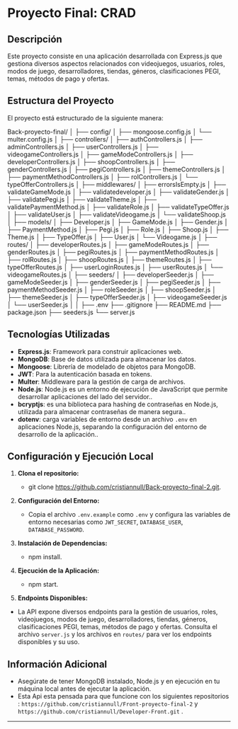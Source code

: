 # Proyecto Final: CRAD

## Descripción
Este proyecto consiste en una aplicación desarrollada con Express.js que gestiona diversos aspectos relacionados con videojuegos, usuarios, roles, modos de juego, desarrolladores, tiendas, géneros, clasificaciones PEGI, temas, métodos de pago y ofertas.

## Estructura del Proyecto

El proyecto está estructurado de la siguiente manera:

Back-proyecto-final/
│
├── config/
│ ├── mongoose.config.js
│ └── multer.config.js
│
├── controllers/
│ ├── authControllers.js
│ ├── adminControllers.js
│ ├── userControllers.js
│ ├── videogameControllers.js
│ ├── gameModeControllers.js
│ ├── developerControllers.js
│ ├── shoopControllers.js
│ ├── genderControllers.js
│ ├── pegiControllers.js
│ ├── themeControllers.js
│ ├── paymentMethodControllers.js
│ ├── rolControllers.js
│ └── typeOfferControllers.js
│
├── middlewares/
│ ├── errorsIsEmpty.js
│ ├── validateGameMode.js
│ ├── validatedeveloper.js
│ ├── validateGender.js
│ ├── validatePegi.js
│ ├── validateTheme.js
│ ├── validatePaymentMethod.js
│ ├── validateRole.js
│ ├── validateTypeOffer.js
│ ├── validateUser.js
│ ├── validateVideogame.js
│ └── validateShoop.js
│
├── models/
│ ├── Developer.js
│ ├── GameMode.js
│ ├── Gender.js
│ ├── PaymentMethod.js
│ ├── Pegi.js
│ ├── Role.js
│ ├── Shoop.js
│ ├── Theme.js
│ ├── TypeOffer.js
│ ├── User.js
│ └── Videogame.js
│
├── routes/
│ ├── developerRoutes.js
│ ├── gameModeRoutes.js
│ ├── genderRoutes.js
│ ├── pegiRoutes.js
│ ├── paymentMethodRoutes.js
│ ├── rolRoutes.js
│ ├── shoopRoutes.js
│ ├── themeRoutes.js
│ ├── typeOfferRoutes.js
│ ├── userLoginRoutes.js
│ ├── userRoutes.js
│ └── videogameRoutes.js
│
├── seeders/
│ ├── developerSeeder.js
│ ├── gameModeSeeder.js
│ ├── genderSeeder.js
│ ├── pegiSeeder.js
│ ├── paymentMethodSeeder.js
│ ├── roleSeeder.js
│ ├── shoopSeeder.js
│ ├── themeSeeder.js
│ ├── typeOfferSeeder.js
│ ├── videogameSeeder.js
│ └── userSeeder.js
│
│
├── .env
├── .gitignore
├── README.md
├── package.json
├── seeders.js
└── server.js

## Tecnologías Utilizadas
- **Express.js**: Framework para construir aplicaciones web.
- **MongoDB**: Base de datos utilizada para almacenar los datos.
- **Mongoose**: Librería de modelado de objetos para MongoDB.
- **JWT**: Para la autenticación basada en tokens.
- **Multer**: Middleware para la gestión de carga de archivos.
- **Node.js**: Node.js es un entorno de ejecución de JavaScript que permite desarrollar aplicaciones del lado del servidor..
- **bcryptjs**:  es una biblioteca para hashing de contraseñas en Node.js, utilizada para almacenar contraseñas de manera segura..
- **dotenv**: carga variables de entorno desde un archivo `.env` en aplicaciones Node.js, separando la configuración del entorno de desarrollo de la aplicación..

## Configuración y Ejecución Local
1. **Clona el repositorio:**
    - git clone https://github.com/cristiannull/Back-proyecto-final-2.git.

2. **Configuración del Entorno:**
   - Copia el archivo `.env.example` como `.env` y configura las variables de entorno necesarias como `JWT_SECRET`, `DATABASE_USER`, `DATABASE_PASSWORD`.

3. **Instalación de Dependencias:**
   - npm install.
    
4. **Ejecución de la Aplicación:**    
   - npm start.

5. **Endpoints Disponibles:**
- La API expone diversos endpoints para la gestión de usuarios, roles, videojuegos, modos de juego, desarrolladores, tiendas, géneros, clasificaciones PEGI, temas, métodos de pago y ofertas. Consulta el archivo `server.js` y los archivos en `routes/` para ver los endpoints disponibles y su uso.

## Información Adicional
- Asegúrate de tener MongoDB instalado, Node.js y en ejecución en tu máquina local antes de ejecutar la aplicación.
- Esta Api esta pensada para que funcione con los siguientes repositorios : `https://github.com/cristiannull/Front-proyecto-final-2` y `https://github.com/cristiannull/Developer-Front.git` .

---